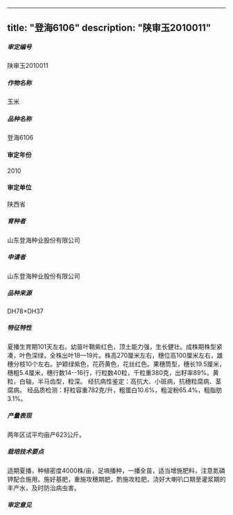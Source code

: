 
---
title: "登海6106"
description: "陕审玉2010011"
---
##### 审定编号 
陕审玉2010011

##### 作物名称
玉米

##### 品种名称
登海6106

#### 审定年份
2010	

#### 审定单位
陕西省

##### 育种者
山东登海种业股份有限公司

##### 申请者
山东登海种业股份有限公司

##### 品种来源
DH78×DH37

##### 特征特性
夏播生育期101天左右。幼苗叶鞘紫红色，顶土能力强，生长健壮。成株期株型紧凑，叶色深绿，全株出叶18—19片。株高270厘米左右，穗位高100厘米左右，雄穗分枝10个左右。护颖绿紫色，花药黄色，花丝红色。果穗筒型，穗长19.5厘米，穗粗5.4厘米，穗行数14--16行，行粒数40粒，千粒重380克，出籽率89%。黄粒，白轴，半马齿型，粒深。
经抗病性鉴定：高抗大、小斑病，抗穗粒腐病、茎腐病。
经品质检测：籽粒容重782克/升，粗蛋白10.6%，粗淀粉65.4%，粗脂肪3.1%。


##### 产量表现
两年区试平均亩产623公斤。

##### 栽培技术要点
适期夏播，种植密度4000株/亩，足墒播种，一播全苗，适当增施肥料，注意氮磷钾配合施用。施好基肥，重施攻穗期肥，酌施攻粒肥，浇好大喇叭口期至灌浆期的丰产水，及时防治病虫害。

##### 审定意见



